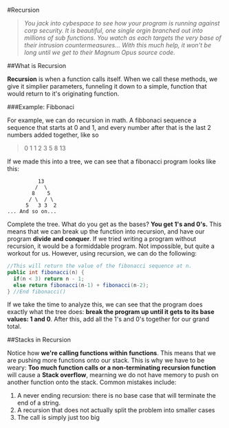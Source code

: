 #Recursion

> *You jack into cybespace to see how your program is running against corp security. It is beautiful, one single orgin branched out into millions of sub functions. You watch as each targets the very base of their intrusion countermeasures... With this much help, it won't be long until we get to their Magnum Opus source code.*

##What is Recursion

**Recursion** is when a function calls itself. When we call these methods, we give it simplier parameters, funneling it down to a simple, function that would return to it's originating function.

###Example: Fibbonaci

For example, we can do recursion in math. A fibbonaci sequence a sequence that starts at 0 and 1, and every number after that is the last 2 numbers added together, like so

> 0 1 1 2 3 5 8 13

If we made this into a tree, we can see that a fibonacci program looks like this: 

```
          13
         /  \
        8    5
       / \  / \
      5   3 3  2
... And so on...
```

Complete the tree. What do you get as the bases? **You get 1's and 0's.** This means that we can break up the function into recursion, and have our program **divide and conquer**. If we tried writing a program without recursion, it would be a formiddable program. Not impossible, but quite a workout for us. However, using recursion, we can do the following:

```Java
//This will return the value of the fibonacci sequence at n.
public int fibonacci(n) {
  if(n < 3) return n - 1;
  else return fibonacci(n-1) + fibonacci(n-2);
} //End fibonacci()
```

If we take the time to analyze this, we can see that the program does exactly what the tree does: **break the program up until it gets to its base values: 1 and 0**. After this, add all the 1's and 0's together for our grand total.

##Stacks in Recursion

Notice how **we're calling functions within functions**. This means that we are pushing more functions onto our stack. This is why we have to be weary: **Too much function calls or a non-terminating recursion function** will cause a **Stack overflow**, mearning we do not have memory to push on another function onto the stack. Common mistakes include:

1. A never ending recursion: there is no base case that will terminate the end of a string.
1. A recursion that does not actually split the problem into smaller cases
1. The call is simply just too big

